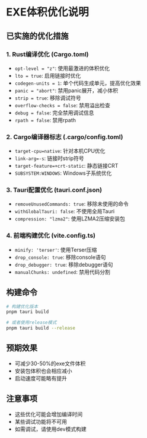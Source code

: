 # EXE体积优化说明

## 已实施的优化措施

### 1. Rust编译优化 (Cargo.toml)
- `opt-level = "z"`: 使用最激进的体积优化
- `lto = true`: 启用链接时优化
- `codegen-units = 1`: 单个代码生成单元，提高优化效果
- `panic = "abort"`: 禁用panic展开，减小体积
- `strip = true`: 移除调试符号
- `overflow-checks = false`: 禁用溢出检查
- `debug = false`: 完全禁用调试信息
- `rpath = false`: 禁用rpath

### 2. Cargo编译器标志 (.cargo/config.toml)
- `target-cpu=native`: 针对本机CPU优化
- `link-arg=-s`: 链接时strip符号
- `target-feature=+crt-static`: 静态链接CRT
- `SUBSYSTEM:WINDOWS`: Windows子系统优化

### 3. Tauri配置优化 (tauri.conf.json)
- `removeUnusedCommands: true`: 移除未使用的命令
- `withGlobalTauri: false`: 不使用全局Tauri
- `compression: "lzma2"`: 使用LZMA2压缩安装包

### 4. 前端构建优化 (vite.config.ts)
- `minify: 'terser'`: 使用Terser压缩
- `drop_console: true`: 移除console语句
- `drop_debugger: true`: 移除debugger语句
- `manualChunks: undefined`: 禁用代码分割

## 构建命令
```bash
# 构建优化版本
pnpm tauri build

# 或者使用release模式
pnpm tauri build --release
```

## 预期效果
- 可减少30-50%的exe文件体积
- 安装包体积也会相应减小
- 启动速度可能略有提升

## 注意事项
- 这些优化可能会增加编译时间
- 某些调试功能将不可用
- 如需调试，请使用dev模式构建